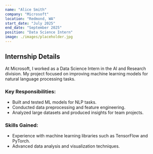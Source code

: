 ```yaml
---
name: "Alice Smith"
company: "Microsoft"
location: "Redmond, WA"
start_date: "July 2025"
end_date: "September 2025"
position: "Data Science Intern"
image: ./images/placeholder.jpg
---
```


## Internship Details

At Microsoft, I worked as a Data Science Intern in the AI and Research division. My project focused on improving machine learning models for natural language processing tasks.

### Key Responsibilities:
- Built and tested ML models for NLP tasks.
- Conducted data preprocessing and feature engineering.
- Analyzed large datasets and produced insights for team projects.

### Skills Gained:
- Experience with machine learning libraries such as TensorFlow and PyTorch.
- Advanced data analysis and visualization techniques.

